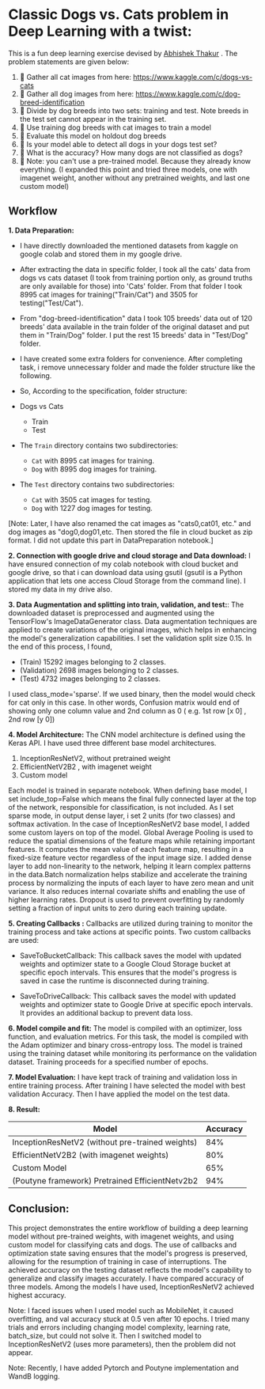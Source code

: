 # Classic Dogs vs. Cats problem in Deep Learning with a twist:

This is a fun deep learning exercise devised by [Abhishek Thakur](https://www.linkedin.com/posts/abhi1thakur_deeplearning-datascience-machinelearning-activity-6797082719605010432-Ne3H) . The problem statements are given below:

1. 🔵 Gather all cat images from here: https://www.kaggle.com/c/dogs-vs-cats
2. 🔵 Gather all dog images from here: https://www.kaggle.com/c/dog-breed-identification
3. 🔵 Divide by dog breeds into two sets: training and test. Note breeds in the test set cannot appear in the training set.
4. 🔵 Use training dog breeds with cat images to train a model
5. 🔵 Evaluate this model on holdout dog breeds
6. 🔵 Is your model able to detect all dogs in your dogs test set?
7. 🔵 What is the accuracy? How many dogs are not classified as dogs?
8. 🔵 Note: you can't use a pre-trained model. Because they already know everything. (I expanded this point and tried three models, one with imagenet weight, another without any pretrained weights, and last one custom model)

## Workflow

**1. Data Preparation:**

- I have directly downloaded the mentioned datasets from kaggle on google colab and stored them in my google drive.

- After extracting the data in specific folder, I took all the cats' data from dogs vs cats dataset (I took from training portion only, as ground truths are only available for those) into 'Cats' folder. From that folder I took 8995 cat images for training("Train/Cat") and 3505 for testing("Test/Cat").

- From "dog-breed-identification" data I took 105 breeds' data out of 120 breeds' data available in the train folder of the original dataset and put them in "Train/Dog" folder. I put the rest 15 breeds' data in "Test/Dog" folder.

- I have created some extra folders for convenience. After completing task, i remove unnecessary folder and made the folder structure like the following.

- So, According to the specification, folder structure:

- Dogs vs Cats

  - Train
  - Test

- The `Train` directory contains two subdirectories:

  - `Cat` with 8995 cat images for training.
  - `Dog` with 8995 dog images for training.

- The `Test` directory contains two subdirectories:
  - `Cat` with 3505 cat images for testing.
  - `Dog` with 1227 dog images for testing.

[Note: Later, I have also renamed the cat images as "cats0,cat01, etc." and dog images as "dog0,dog01,etc. Then stored the file in cloud bucket as zip format. I did not update this part in DataPreparation notebook.]

**2. Connection with google drive and cloud storage and Data download:** I have ensured connection of my colab notebook with cloud bucket and google drive, so that i can download data using gsutil (gsutil is a Python application that lets one access Cloud Storage from the command line). I stored my data in my drive also.

**3. Data Augmentation and splitting into train, validation, and test:**: The downloaded dataset is preprocessed and augmented using the TensorFlow's ImageDataGenerator class. Data augmentation techniques are applied to create variations of the original images, which helps in enhancing the model's generalization capabilities. I set the validation split size 0.15. In the end of this process, I found,

- (Train) 15292 images belonging to 2 classes.
- (Validation) 2698 images belonging to 2 classes.
- (Test) 4732 images belonging to 2 classes.

I used class_mode='sparse'. If we used binary, then the model would check for cat only in this case. In other words, Confusion matrix would end of showing only one column value and 2nd column as 0 ( e.g. 1st row [x 0] , 2nd row [y 0])

**4. Model Architecture:** The CNN model architecture is defined using the Keras API. I have used three different base model architectures.

1. InceptionResNetV2, without pretrained weight
2. EfficientNetV2B2 , with imagenet weight
3. Custom model

Each model is trained in separate notebook. When defining base model, I set include_top=False which means the final fully connected layer at the top of the network, responsible for classification, is not included. As I set sparse mode, in output dense layer, i set 2 units (for two classes) and softmax activation. In the case of InceptionResNetV2 base model, I added some custom layers on top of the model. Global Average Pooling is used to reduce the spatial dimensions of the feature maps while retaining important features. It computes the mean value of each feature map, resulting in a fixed-size feature vector regardless of the input image size. I added dense layer to add non-linearity to the network, helping it learn complex patterns in the data.Batch normalization helps stabilize and accelerate the training process by normalizing the inputs of each layer to have zero mean and unit variance. It also reduces internal covariate shifts and enabling the use of higher learning rates. Dropout is used to prevent overfitting by randomly setting a fraction of input units to zero during each training update.

**5. Creating Callbacks :** Callbacks are utilized during training to monitor the training process and take actions at specific points. Two custom callbacks are used:

- SaveToBucketCallback: This callback saves the model with updated weights and optimizer state to a Google Cloud Storage bucket at specific epoch intervals. This ensures that the model's progress is saved in case the runtime is disconnected during training.

- SaveToDriveCallback: This callback saves the model with updated weights and optimizer state to Google Drive at specific epoch intervals. It provides an additional backup to prevent data loss.

**6. Model compile and fit:** The model is compiled with an optimizer, loss function, and evaluation metrics. For this task, the model is compiled with the Adam optimizer and binary cross-entropy loss. The model is trained using the training dataset while monitoring its performance on the validation dataset. Training proceeds for a specified number of epochs.

**7. Model Evaluation:** I have kept track of training and validation loss in entire training process. After training I have selected the model with best validation Accuracy. Then I have applied the model on the test data.

**8. Result:**

| Model                                             | Accuracy |
| -----------------------------------------------   | -------- |
| InceptionResNetV2 (without pre-trained weights)   | 84%      |
| EfficientNetV2B2 (with imagenet weights)          | 80%      |
| Custom Model                                      | 65%      |
| (Poutyne framework) Pretrained EfficientNetv2b2   | 94%      |


## Conclusion:

This project demonstrates the entire workflow of building a deep learning model without pre-trained weights, with imagenet weights, and using custom model for classifying cats and dogs. The use of callbacks and optimization state saving ensures that the model's progress is preserved, allowing for the resumption of training in case of interruptions. The achieved accuracy on the testing dataset reflects the model's capability to generalize and classify images accurately. I have compared accuracy of three models. Among the models I have used, InceptionResNetV2 achieved highest accuracy.

Note: I faced issues when I used model such as MobileNet, it caused overfitting, and val accuracy stuck at 0.5 ven after 10 epochs. I tried many trials and errors including changing model complexity, learning rate, batch_size, but could not solve it. Then I switched model to InceptionResNetV2 (uses more parameters), then the problem did not appear. 

Note: Recently, I have added Pytorch and Poutyne implementation and WandB logging.
